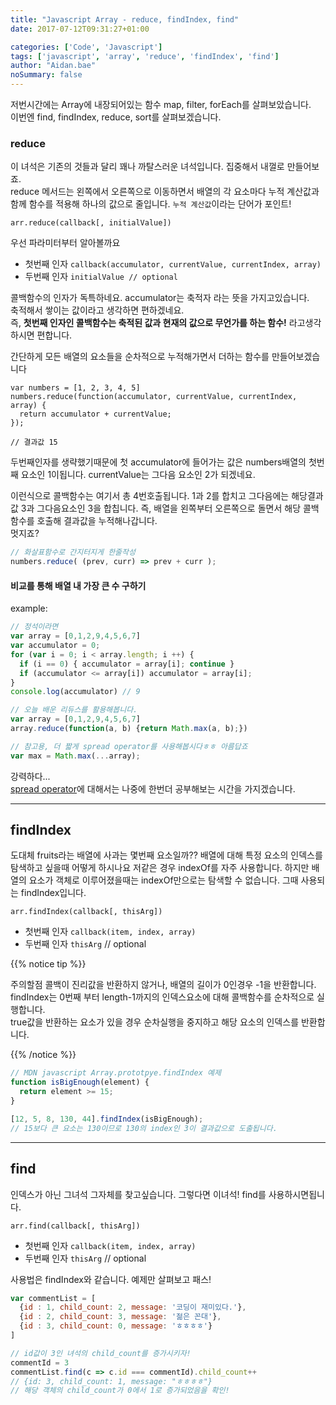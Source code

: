 ```yaml
---
title: "Javascript Array - reduce, findIndex, find"
date: 2017-07-12T09:31:27+01:00

categories: ['Code', 'Javascript']
tags: ['javascript', 'array', 'reduce', 'findIndex', 'find']
author: "Aidan.bae"
noSummary: false
---
```



저번시간에는 Array에 내장되어있는 함수 map, filter, forEach를 살펴보았습니다.  
이번엔 find, findIndex, reduce, sort를 살펴보겠습니다.


### reduce
이 녀석은 기존의 것들과 달리 꽤나 까탈스러운 녀석입니다. 집중해서 내껄로 만들어보죠.  
reduce 메서드는 왼쪽에서 오른쪽으로 이동하면서 배열의 각 요소마다 누적 계산값과 함께 함수를 적용해
하나의 값으로 줄입니다.
`누적 계산값`이라는 단어가 포인트!

```
arr.reduce(callback[, initialValue])
```
우선 파라미터부터 알아볼까요

- 첫번째 인자 `callback(accumulator, currentValue, currentIndex, array)`
- 두번째 인자 `initialValue // optional`

콜백함수의 인자가 독특하네요. accumulator는 축적자 라는 뜻을 가지고있습니다.  
축적해서 쌓이는 값이라고 생각하면 편하겠네요.  
즉, **첫번째 인자인 콜백함수는 축적된 값과 현재의 값으로 무언가를 하는 함수!** 라고생각하시면 편합니다.

간단하게 모든 배열의 요소들을 순차적으로 누적해가면서 더하는 함수를 만들어보겠습니다
```
var numbers = [1, 2, 3, 4, 5]
numbers.reduce(function(accumulator, currentValue, currentIndex, array) {
  return accumulator + currentValue;
});

// 결과값 15
```
두번째인자를 생략했기때문에 첫 accumulator에 들어가는 값은 numbers배열의 첫번째 요소인 1이됩니다.
currentValue는 그다음 요소인 2가 되겠네요.

이런식으로 콜백함수는 여기서 총 4번호출됩니다.
1과 2를 합치고 그다음에는 해당결과값 3과 그다음요소인 3을 합칩니다.
즉, 배열을 왼쪽부터 오른쪽으로 돌면서 해당 콜백함수를 호출해 결과값을 누적해나갑니다.  
멋지죠?

```javascript
// 화살표함수로 간지터지게 한줄작성
numbers.reduce( (prev, curr) => prev + curr );
```

#### 비교를 통해 배열 내 가장 큰 수 구하기
example:
```javascript
// 정석이라면
var array = [0,1,2,9,4,5,6,7]
var accumulator = 0;
for (var i = 0; i < array.length; i ++) {
  if (i == 0) { accumulator = array[i]; continue }
  if (accumulator <= array[i]) accumulator = array[i];
}
console.log(accumulator) // 9
```
```javascript
// 오늘 배운 리듀스를 활용해봅니다.
var array = [0,1,2,9,4,5,6,7]
array.reduce(function(a, b) {return Math.max(a, b);})
```
```javascript
// 참고용, 더 짧게 spread operator를 사용해봅시다ㅎㅎ 아름답죠
var max = Math.max(...array);
```

강력하다...  
[spread operator](https://developer.mozilla.org/ko/docs/Web/JavaScript/Reference/Operators/Spread_operator)에 대해서는 나중에 한번더 공부해보는 시간을 가지겠습니다.

---
## findIndex

도대체 fruits라는 배열에 사과는 몇번째 요소일까??
배열에 대해 특정 요소의 인덱스를 탐색하고 싶을때 어떻게 하시나요
저같은 경우 indexOf를 자주 사용합니다.
하지만 배열의 요소가 객체로 이루어졌을때는 indexOf만으로는 탐색할 수 없습니다.
그때 사용되는 findIndex입니다.

```
arr.findIndex(callback[, thisArg])
```
- 첫번째 인자 `callback(item, index, array)`
- 두번째 인자 `thisArg` // optional

{{% notice tip %}}

주의할점
콜백이 진리값을 반환하지 않거나, 배열의 길이가 0인경우 -1을 반환합니다.  
findIndex는 0번째 부터 length-1까지의 인덱스요소에 대해 콜백함수를 순차적으로 실행합니다.  
true값을 반환하는 요소가 있을 경우 순차실행을 중지하고 해당 요소의 인덱스를 반환합니다.  

{{% /notice %}}


```javascript
// MDN javascript Array.prototpye.findIndex 예제
function isBigEnough(element) {
  return element >= 15;
}

[12, 5, 8, 130, 44].findIndex(isBigEnough);
// 15보다 큰 요소는 130이므로 130의 index인 3이 결과값으로 도출됩니다.
```
---

## find

인덱스가 아닌 그녀석 그자체를 찾고싶습니다.
그렇다면 이녀석! find를 사용하시면됩니다.

```
arr.find(callback[, thisArg])
```
- 첫번째 인자 `callback(item, index, array)`
- 두번째 인자 `thisArg` // optional

사용법은 findIndex와 같습니다.
예제만 살펴보고 패스!

```javascript
var commentList = [
  {id : 1, child_count: 2, message: '코딩이 재미있다.'},
  {id : 2, child_count: 3, message: '젊은 꼰대'},
  {id : 3, child_count: 0, message: 'ㅎㅎㅎㅎ'}
]

// id값이 3인 녀석의 child_count를 증가시키자!
commentId = 3
commentList.find(c => c.id === commentId).child_count++
// {id: 3, child_count: 1, message: "ㅎㅎㅎㅎ"}
// 해당 객체의 child_count가 0에서 1로 증가되었음을 확인!
```
